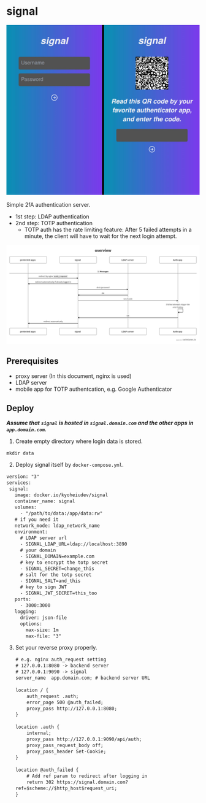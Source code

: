 # signal

![screenshot.jpg](./images/screenshot.jpg)

Simple 2fA authentication server.
- 1st step: LDAP authentication
- 2nd step: TOTP authentication
  - TOTP auth has the rate limiting feature: After 5 failed attempts in a minute, the client will have to wait for the next login attempt.

![swimlanes.png](./images/swimlanes.png)

## Prerequisites

- proxy server (In this document, nginx is used)
- LDAP server
- mobile app for TOTP authentcation, e.g. Google Authenticator

## Deploy

**_Assume that `signal` is hosted in `signal.domain.com` and the other apps in `app.domain.com`._**

1. Create empty directory where login data is stored.

```
mkdir data
```

2. Deploy signal itself by `docker-compose.yml`.

```
version: "3"
services:
 signal:
   image: docker.io/kyoheiudev/signal
   container_name: signal
   volumes:
     - "/path/to/data:/app/data:rw"
   # if you need it
   network_mode: ldap_network_name
   environment:
     # LDAP server url
     - SIGNAL_LDAP_URL=ldap://localhost:3890
     # your domain
     - SIGNAL_DOMAIN=example.com
     # key to encrypt the totp secret
     - SIGNAL_SECRET=change_this
     # salt for the totp secret
     - SIGNAL_SALT=and_this
     # key to sign JWT
     - SIGNAL_JWT_SECRET=this_too
   ports:
     - 3000:3000
   logging:
     driver: json-file
     options:
       max-size: 1m
       max-file: "3"

```

3. Set your reverse proxy properly.

   ```
   # e.g. nginx auth_request setting
   # 127.0.0.1:8080 -> backend server
   # 127.0.0.1:9090 -> signal
   server_name  app.domain.com; # backend server URL

   location / {
       auth_request .auth;
       error_page 500 @auth_failed;
       proxy_pass http://127.0.0.1:8080;
   }

   location .auth {
       internal;
       proxy_pass http://127.0.0.1:9090/api/auth;
       proxy_pass_request_body off;
       proxy_pass_header Set-Cookie;
   }

   location @auth_failed {
       # Add ref param to redirect after logging in
       return 302 https://signal.domain.com?ref=$scheme://$http_host$request_uri;
   }
   ```
